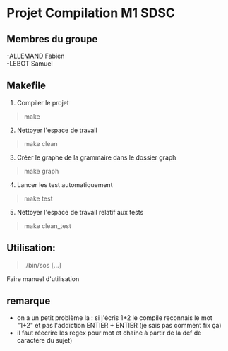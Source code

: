 # Projet Compilation M1 SDSC

## Membres du groupe

-ALLEMAND Fabien  
-LEBOT Samuel  

## Makefile

1. Compiler le projet
> make
2. Nettoyer l'espace de travail
> make clean
3. Créer le graphe de la grammaire dans le dossier graph
> make graph
4. Lancer les test automatiquement
> make test
5. Nettoyer l'espace de travail relatif aux tests
> make clean_test

## Utilisation:

> ./bin/sos [...]

Faire manuel d'utilisation

## remarque 

- on a un petit problème la : si j'écris 1+2 le compile reconnais le mot "1+2" et pas l'addiction ENTIER + ENTIER (je sais pas comment fix ça)
- il faut réecrire les regex pour mot et chaine à partir de la def de caractère du sujet)